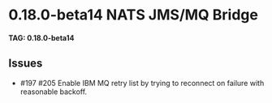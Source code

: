 # 0.18.0-beta14 NATS JMS/MQ Bridge

#### TAG: 0.18.0-beta14

## Issues


* #197 #205 Enable IBM MQ retry list by trying to reconnect on failure with reasonable backoff.
